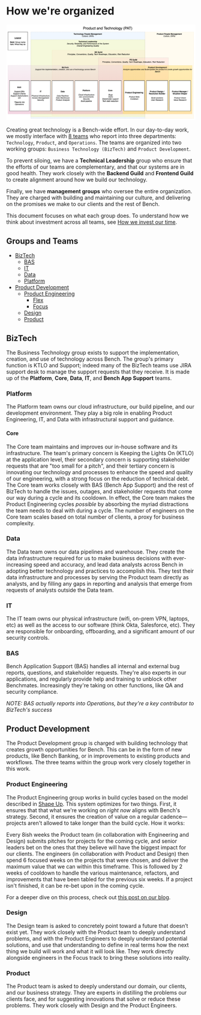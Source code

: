 # How we're organized

[![Overview of how the Technology Teams are organized](images/groups-and-functions.png)](images/groups-and-functions.png)

Creating great technology is a Bench-wide effort. In our day-to-day work, we mostly interface with [8 teams](#groups-and-teams) who report into three departments: `Technology`, `Product`, and `Operations`. The teams are organized into two working groups: `Business Technology (BizTech)` and `Product Development`.

To prevent siloing, we have a **Technical Leadership** group who ensure that the efforts of our teams are complementary, and that our systems are in good health. They work closely with the **Backend Guild** and **Frontend Guild** to create alignment around how we build our technology.

Finally, we have **management groups** who oversee the entire organization. They are charged with building and maintaining our culture, and delivering on the promises we make to our clients and the rest of Bench.

This document focuses on what each group does. To understand how we think about investment across all teams, see [How we invest our time](how-we-invest-our-time.md).

## Groups and Teams
- [BizTech](#biztech)
  - [BAS](#bas)
  - [IT](#it)
  - [Data](#data)
  - [Platform](#platform)
- [Product Development](#product-development)
  - [Product Engineering](#product-engineering)
    - [Flex](#flex)
    - [Focus](#focus)
  - [Design](#design)
  - [Product](#product)

## BizTech

The Business Technology group exists to support the implementation, creation, and use of technology across Bench. The group's primary function is KTLO and Support; indeed many of the BizTech teams use JIRA support desk to manage the support requests that they receive. It is made up of the **Platform**, **Core**, **Data**, **IT**, and **Bench App Support** teams.

### Platform

The Platform team owns our cloud infrastructure, our build pipeline, and our development environment. They play a big role in enabling Product Engineering, IT, and Data with infrastructural support and guidance. 

#### Core

The Core team maintains and improves our in-house software and its infrastructure. The team's primary concern is Keeping the Lights On (KTLO) at the application level, their secondary concern is supporting stakeholder requests that are "too small for a pitch", and their tertiary concern is innovating our technology and processes to enhance the speed and quality of our engineering, with a strong focus on the reduction of technical debt. The Core team works closely with BAS (Bench App Support) and the rest of BizTech to handle the issues, outages, and stakeholder requests that come our way during a cycle and its cooldown. In effect, the Core team makes the Product Engineering cycles _possible_ by absorbing the myriad distractions the team needs to deal with during a cycle. The number of engineers on the Core team scales based on total number of clients, a proxy for business complexity.

### Data

The Data team owns our data pipelines and warehouse. They create the data infrastructure required for us to make business decisions with ever-increasing speed and accuracy, and lead data analysts across Bench in adopting better technology and practices to accomplish this. They test their data infrastructure and processes by serving the Product team directly as analysts, and by filling any gaps in reporting and analysis that emerge from requests of analysts outside the Data team.

### IT

The IT team owns our physical infrastructure (wifi, on-prem VPN, laptops, etc) as well as the access to our software (think Okta, Salesforce, etc). They are responsible for onboarding, offboarding, and a significant amount of our security controls.

### BAS

Bench Application Support (BAS) handles all internal and external bug reports, questions, and stakeholder requests. They're also experts in our applications, and regularly provide help and training to unblock other Benchmates. Increasingly they're taking on other functions, like QA and security compliance.

_NOTE: BAS actually reports into Operations, but they're a key contributor to BizTech's success_

## Product Development

The Product Development group is charged with building technology that creates growth opportunities for Bench. This can be in the form of new products, like Bench Banking, or in improvements to existing products and workflows. The three teams within the group work very closely together in this work.

### Product Engineering

The Product Engineering group works in build cycles based on the model described in [Shape Up](https://basecamp.com/shapeup/webbook). This system optimizes for two things. First, it ensures that that what we're working on _right now_ aligns with Bench's strategy. Second, it ensures the creation of value on a regular cadence—projects aren't allowed to take longer than the build cycle. How it works:  

Every 8ish weeks the Product team (in collaboration with Engineering and Design) submits pitches for projects for the coming cycle, and senior leaders bet on the ones that they believe will have the biggest impact for our clients. The engineers (in collaboration with Product and Design) then spend 6 focused weeks on the projects that were chosen, and deliver the maximum value that we can within this timeframe. This is followed by 2 weeks of cooldown to handle the various maintenance, refactors, and improvements that have been tabled for the previous six weeks. If a project isn't finished, it can be re-bet upon in the coming cycle.

For a deeper dive on this process, check out [this post on our blog](https://medium.com/lifeatbench/how-we-build-product-at-bench-a095d7f62872).

### Design

The Design team is asked to concretely point toward a future that doesn’t exist yet. They work closely with the Product team to deeply understand problems, and with the Product Engineers to deeply understand potential solutions, and use that understanding to define in real terms how the next thing we build will work and what it will look like. They work directly alongside engineers in the Focus track to bring these solutions into reality.

### Product

The Product team is asked to deeply understand our domain, our clients, and our business strategy. They are experts in distilling the problems our clients face, and for suggesting innovations that solve or reduce these problems. They work closely with Design and the Product Engineers.
